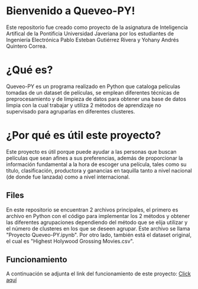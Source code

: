 # Bienvenido a Queveo-PY!
Este repositorio fue creado como proyecto de la asignatura de Inteligencia Artifical de la Pontificia Universidad Javeriana por los estudiantes de Ingeniería Electrónica Pablo Esteban Gutiérrez Rivera y Yohany Andrés Quintero Correa.

# ¿Qué es?
Queveo-PY es un programa realizado en Python que cataloga películas tomadas de un dataset de películas, se emplean diferentes técnicas de preprocesamiento y de limpieza de datos para obtener una base de datos limpia con la cual trabajar y utiliza 2 métodos de aprendizaje no supervisado para agruparlas en diferentes clusteres.

# ¿Por qué es útil este proyecto?
Este proyecto es útil porque puede ayudar a las personas que buscan películas que sean afines a sus preferencias, además de proporcionar la información fundamental a la hora de escoger una película, tales como su título, clasificación, productora y ganancias en taquilla tanto a nivel nacional (de donde fue lanzada) como a nivel internacional.

## Files
En este repositorio se encuentran 2 archivos principales, el primero es archivo en Python con el código para implementar los 2 métodos y obtener las diferentes agrupaciones dependiendo del método que se elija utilizar y el número de clusteres en los que se deseen agrupar. Este archivo se llama "Proyecto Queveo-PY.ipynb".
Por otro lado, también está el dataset original, el cual es "Highest Holywood Grossing Movies.csv".

## Funcionamiento
A continuación se adjunta el link del funcionamiento de este proyecto:
[Click aquí](https://youtu.be/VQmq29zPH-s)
